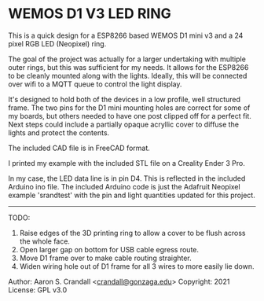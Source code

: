 # WEMOS D1 V3 LED RING

This is a quick design for a ESP8266 based WEMOS D1 mini v3 and a 24 pixel RGB LED (Neopixel) ring.

The goal of the project was actually for a larger undertaking with multiple outer rings, but this was sufficient for my needs.
It allows for the ESP8266 to be cleanly mounted along with the lights.
Ideally, this will be connected over wifi to a MQTT queue to control the light display.

It's designed to hold both of the devices in a low profile, well structured frame.
The two pins for the D1 mini mounting holes are correct for some of my boards, but others needed to have one post clipped off for a perfect fit.
Next steps could include a partially opaque acryllic cover to diffuse the lights and protect the contents.

The included CAD file is in FreeCAD format.

I printed my example with the included STL file on a Creality Ender 3 Pro.

In my case, the LED data line is in pin D4.
This is reflected in the included Arduino ino file.
The included Arduino code is just the Adafruit Neopixel example 'srandtest' with the pin and light quantities updated for this project.

----

TODO:

1. Raise edges of the 3D printing ring to allow a cover to be flush across the whole face.
2. Open larger gap on bottom for USB cable egress route.
3. Move D1 frame over to make cable routing straighter.
4. Widen wiring hole out of D1 frame for all 3 wires to more easily lie down.


Author: Aaron S. Crandall \<crandall@gonzaga.edu>
Copyright: 2021  
License: GPL v3.0
